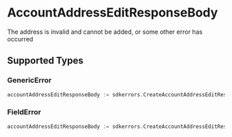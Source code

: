 # AccountAddressEditResponseBody

The address is invalid and cannot be added, or some other error has occurred


## Supported Types

### GenericError

```go
accountAddressEditResponseBody := sdkerrors.CreateAccountAddressEditResponseBodyGenericError(components.GenericError{/* values here */})
```

### FieldError

```go
accountAddressEditResponseBody := sdkerrors.CreateAccountAddressEditResponseBodyFieldError(components.FieldError{/* values here */})
```

